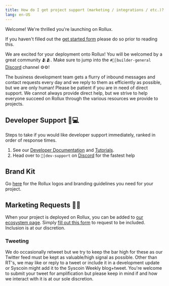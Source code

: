 ```yaml
---
title: How do I get project support (marketing / integrations / etc.)?
lang: en-US
---
```


Welcome! We're thrilled you're launching on Rollux. 

If you haven't filled out the [get started form](https://forms.monday.com/forms/4727651cc1a1a9ea62402e38953f17aa?r=use1) please do so prior to reading this.

We are excited for your deployment onto Rollux! 
You will be welcomed by a great community 🫂🫂. Make sure to jump into the `#🔨│builder-general` [Discord](https://discord.gg/rollux/) channel ⚙️⚙️!

The business development team gets a flurry of inbound messages and contact requests every day and we reply to them as efficiently as possible, but we are only human! 
Please be patient if you are in need of direct support. 
We cannot always provide direct help, but we strive to help everyone succeed on Rollux through the various resources we provide to projects. 


## Developer Support 🙋💻

Steps to take if you would like developer support immediately, ranked in order of response times. 

1. See our [Developer Documentation](../developers/) and [Tutorials](https://github.com/sys-labs/rollux-tutorial).
1. Head over to `🤖│dev-support` on [Discord](https://discord.gg/rollux/) for the fastest help 

## Brand Kit

Go [here](https://github.com/SYS-Labs/brand-kits/blob/main/rollux/README.md) for the Rollux logos and branding guidelines you need for your project.


## Marketing Requests 🦸🦸

When your project is deployed on Rollux, you can be added to [our ecosystem page](https://rollux.com/ecosystem). 
Simply [fill out this form](https://forms.monday.com/forms/194655845b2bbbdecf9493eb1a40a89d?r=use1) to request to be included. Inclusion is at our discretion.

### Tweeting

We do occasionally retweet but we try to keep the bar high for these as our Twitter feed must be kept as valuable/high signal as possible. 
Other than RT's, we may like or reply to a tweet or include it in a development update or Syscoin might add it to the Syscoin Weekly blog+tweet. 
You're welcome to submit your tweet for amplification but please keep in mind if and how we interact with it is at our sole discretion.

<!--
### Promoting Values before anything else

We love to promote values-aligned projects as part of our broader content program.





### OPRadio

We also host a weekly Twitter Space in an interview/podcast format called OP Radio. You're welcome to express interest in being featured on OP Radio, but keep in mind that we maintain the final say on whether it makes sense or not.

 
## Governance Grants

Grants are mainly handled by [The Optimism Collective](https://app.optimism.io/announcement), our open governance system/digital society. If you are interested in applying, we first recommend the following: 
 
- Check that your application falls within the possible Governance Grant categories in the [OPerating manual](https://github.com/ethereum-optimism/OPerating-manual/blob/main/manual.md#valid-proposal-types).
- Deploy to Optimism (we are [EVM Equivalent](https://medium.com/ethereum-optimism/introducing-evm-equivalence-5c2021deb306), not just EVM compatible so it is very easy to deploy). 
  Check out our [getting started tutorial](https://github.com/ethereum-optimism/optimism-tutorial/tree/main/getting-started) to see how to deploy. We also have [tons of more in-depth tutorials](https://github.com/ethereum-optimism/optimism-tutorial) for bridging and other L2 specific functionality. 
- Try gaining organic traction:
  - Traction can be gained through our community.
  - Head over to [our discord](https://discord-gateway.optimism.io/) and check out [#showandtell](https://discord.com/channels/667044843901681675/819333988719263774) or [#demoday](https://discord.com/channels/667044843901681675/960493820674465883).
  Demo Day is an AMA about your product to our community. Apply in Discord. 
  - Seek synergies – look at other teams already deployed on Optimism that could work with your product and reach out to them.
- Once you have done the above, check out our [governance grant process](https://gov.optimism.io/t/grant-proposal-template/3233).
- To get reviews in real time from governance delegates go to discord and post about your project in [#temp-check](https://discord.com/channels/667044843901681675/1011238484373159956).
 


## Other Helpful Links

Curious about the origins of Optimistic Origins? 
Listen to [this OPRadio Episode](https://twitter.com/optimismFND/status/1585015947626426368) with one of Optimism's founders, [@JingleJam](https://twitter.com/jinglejamOP).

What do the next 100 years have in store for crypto? [@Karl_dot_tech](https://twitter.com/karl_dot_tech) shares his vision in [this chat with Bankless](https://www.youtube.com/watch?v=60F2wtjZO5M).

 -->
